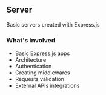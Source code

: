 ## Server

Basic servers created with Express.js

### What's involved

- Basic Express.js apps
- Architecture
- Authentication
- Creating middlewares
- Requests validation
- External APIs integrations
